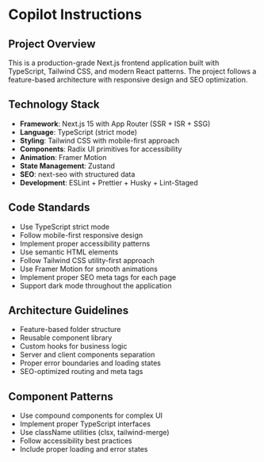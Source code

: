# Copilot Instructions

<!-- Use this file to provide workspace-specific custom instructions to Copilot. For more details, visit https://code.visualstudio.com/docs/copilot/copilot-customization#_use-a-githubcopilotinstructionsmd-file -->

## Project Overview
This is a production-grade Next.js frontend application built with TypeScript, Tailwind CSS, and modern React patterns. The project follows a feature-based architecture with responsive design and SEO optimization.

## Technology Stack
- **Framework**: Next.js 15 with App Router (SSR + ISR + SSG)
- **Language**: TypeScript (strict mode)
- **Styling**: Tailwind CSS with mobile-first approach
- **Components**: Radix UI primitives for accessibility
- **Animation**: Framer Motion
- **State Management**: Zustand
- **SEO**: next-seo with structured data
- **Development**: ESLint + Prettier + Husky + Lint-Staged

## Code Standards
- Use TypeScript strict mode
- Follow mobile-first responsive design
- Implement proper accessibility patterns
- Use semantic HTML elements
- Follow Tailwind CSS utility-first approach
- Use Framer Motion for smooth animations
- Implement proper SEO meta tags for each page
- Support dark mode throughout the application

## Architecture Guidelines
- Feature-based folder structure
- Reusable component library
- Custom hooks for business logic
- Server and client components separation
- Proper error boundaries and loading states
- SEO-optimized routing and meta tags

## Component Patterns
- Use compound components for complex UI
- Implement proper TypeScript interfaces
- Use className utilities (clsx, tailwind-merge)
- Follow accessibility best practices
- Include proper loading and error states
